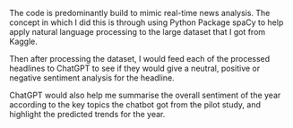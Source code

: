 The code is predominantly build to mimic real-time news analysis. The concept in which I did this is through using Python Package spaCy to help apply natural language processing
to the large dataset that I got from Kaggle. 

Then after processing the dataset, I would feed each of the processed headlines to ChatGPT to see if they would give a neutral, positive or negative sentiment analysis for the headline. 

ChatGPT would also help me summarise the overall sentiment of the year according to the key topics the chatbot got from the pilot study, and highlight the predicted trends for the year. 
